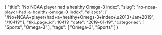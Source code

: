 {
    "title": "No NCAA player had a healthy Omega-3 index",
    "slug": "no-ncaa-player-had-a-healthy-omega-3-index",
    "aliases": [
        "/No+NCAA+player+had+a+healthy+Omega-3+index+\u2013+Jan+2019",
        "/10413"
    ],
    "tiki_page_id": 10413,
    "date": "2019-01-19",
    "categories": [
        "Sports",
        "Omega-3"
    ],
    "tags": [
        "Omega-3",
        "Sports"
    ]
}